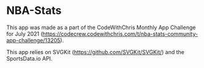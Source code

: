 # NBA-Stats
This app was made as a part of the CodeWithChris Monthly App Challenge for July 2021 (https://codecrew.codewithchris.com/t/nba-stats-community-app-challenge/13205). 

This app relies on SVGKit (https://github.com/SVGKit/SVGKit/) and the SportsData.io API.
